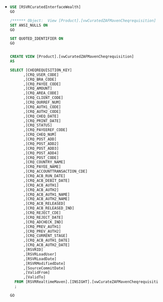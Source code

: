 - ```sql
  USE [RSVRCuratedInterfaceWealth]
  GO
  
  /****** Object:  View [Product].[vwCuratedZAFMavenCheqrequisition]    Script Date: 2023/02/08 11:16:08 ******/
  SET ANSI_NULLS ON
  GO
  
  SET QUOTED_IDENTIFIER ON
  GO
  
  
  CREATE VIEW [Product].[vwCuratedZAFMavenCheqrequisition]
  AS
  
  SELECT [CHEQREQUISITION_KEY]
        ,[CRQ_USER_CODE]
        ,[CRQ_BRA_CODE]
        ,[CRQ_PAYEE_CODE]
        ,[CRQ_AMOUNT]
        ,[CRQ_AREA_CODE]
        ,[CRQ_CLIENT_CODE]
        ,[CRQ_OURREF_NUM]
        ,[CRQ_AUTH1_CODE]
        ,[CRQ_AUTH2_CODE]
        ,[CRQ_CHEQ_DATE]
        ,[CRQ_PRINT_DATE]
        ,[CRQ_STATUS]
        ,[CRQ_PAYEEREF_CODE]
        ,[CRQ_CHEQ_NUM]
        ,[CRQ_POST_ADD]
        ,[CRQ_POST_ADD2]
        ,[CRQ_POST_ADD3]
        ,[CRQ_POST_ADD4]
        ,[CRQ_POST_CODE]
        ,[CRQ_COUNTRY_NAME]
        ,[CRQ_PAYEE_NAME]
        ,[CRQ_ACCOUNTTRANSACTION_CDE]
        ,[CRQ_ACB_RUN_DATE]
        ,[CRQ_ACB_DEBIT_DATE]
        ,[CRQ_ACB_AUTH1]
        ,[CRQ_ACB_AUTH2]
        ,[CRQ_ACB_AUTH1_NAME]
        ,[CRQ_ACB_AUTH2_NAME]
        ,[CRQ_ACB_RELEASED]
        ,[CRQ_ACB_RELEASED_IND]
        ,[CRQ_REJECT_CDE]
        ,[CRQ_REJECT_DATE]
        ,[CRQ_ADCHECK_IND]
        ,[CRQ_PREV_AUTH1]
        ,[CRQ_PREV_AUTH2]
        ,[CRQ_CURRENT_STAGE]
        ,[CRQ_ACB_AUTH1_DATE]
        ,[CRQ_ACB_AUTH2_DATE]
        ,[RSVRID]
        ,[RSVRLoadUser]
        ,[RSVRLoadDate]
        ,[RSVRModifiedDate]
        ,[SourceCommitDate]
        ,[ValidFrom]
        ,[ValidTo]
    FROM [RSVRRealtimeMaven].[INSIGHT].[vwCurateZAFMavenCheqrequisitionImpl] WITH (NOLOCK)
    ;
  
  GO
  
  
  ```